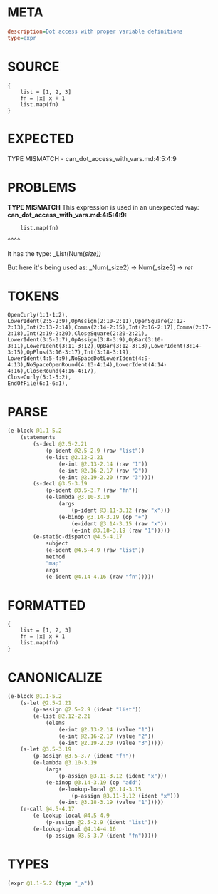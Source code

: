 # META
~~~ini
description=Dot access with proper variable definitions
type=expr
~~~
# SOURCE
~~~roc
{
    list = [1, 2, 3]
    fn = |x| x + 1
    list.map(fn)
}
~~~
# EXPECTED
TYPE MISMATCH - can_dot_access_with_vars.md:4:5:4:9
# PROBLEMS
**TYPE MISMATCH**
This expression is used in an unexpected way:
**can_dot_access_with_vars.md:4:5:4:9:**
```roc
    list.map(fn)
```
    ^^^^

It has the type:
    _List(Num(_size))_

But here it's being used as:
    _Num(_size2) -> Num(_size3) -> _ret_

# TOKENS
~~~zig
OpenCurly(1:1-1:2),
LowerIdent(2:5-2:9),OpAssign(2:10-2:11),OpenSquare(2:12-2:13),Int(2:13-2:14),Comma(2:14-2:15),Int(2:16-2:17),Comma(2:17-2:18),Int(2:19-2:20),CloseSquare(2:20-2:21),
LowerIdent(3:5-3:7),OpAssign(3:8-3:9),OpBar(3:10-3:11),LowerIdent(3:11-3:12),OpBar(3:12-3:13),LowerIdent(3:14-3:15),OpPlus(3:16-3:17),Int(3:18-3:19),
LowerIdent(4:5-4:9),NoSpaceDotLowerIdent(4:9-4:13),NoSpaceOpenRound(4:13-4:14),LowerIdent(4:14-4:16),CloseRound(4:16-4:17),
CloseCurly(5:1-5:2),
EndOfFile(6:1-6:1),
~~~
# PARSE
~~~clojure
(e-block @1.1-5.2
	(statements
		(s-decl @2.5-2.21
			(p-ident @2.5-2.9 (raw "list"))
			(e-list @2.12-2.21
				(e-int @2.13-2.14 (raw "1"))
				(e-int @2.16-2.17 (raw "2"))
				(e-int @2.19-2.20 (raw "3"))))
		(s-decl @3.5-3.19
			(p-ident @3.5-3.7 (raw "fn"))
			(e-lambda @3.10-3.19
				(args
					(p-ident @3.11-3.12 (raw "x")))
				(e-binop @3.14-3.19 (op "+")
					(e-ident @3.14-3.15 (raw "x"))
					(e-int @3.18-3.19 (raw "1")))))
		(e-static-dispatch @4.5-4.17
			subject
			(e-ident @4.5-4.9 (raw "list"))
			method
			"map"
			args
			(e-ident @4.14-4.16 (raw "fn")))))
~~~
# FORMATTED
~~~roc
{
	list = [1, 2, 3]
	fn = |x| x + 1
	list.map(fn)
}
~~~
# CANONICALIZE
~~~clojure
(e-block @1.1-5.2
	(s-let @2.5-2.21
		(p-assign @2.5-2.9 (ident "list"))
		(e-list @2.12-2.21
			(elems
				(e-int @2.13-2.14 (value "1"))
				(e-int @2.16-2.17 (value "2"))
				(e-int @2.19-2.20 (value "3")))))
	(s-let @3.5-3.19
		(p-assign @3.5-3.7 (ident "fn"))
		(e-lambda @3.10-3.19
			(args
				(p-assign @3.11-3.12 (ident "x")))
			(e-binop @3.14-3.19 (op "add")
				(e-lookup-local @3.14-3.15
					(p-assign @3.11-3.12 (ident "x")))
				(e-int @3.18-3.19 (value "1")))))
	(e-call @4.5-4.17
		(e-lookup-local @4.5-4.9
			(p-assign @2.5-2.9 (ident "list")))
		(e-lookup-local @4.14-4.16
			(p-assign @3.5-3.7 (ident "fn")))))
~~~
# TYPES
~~~clojure
(expr @1.1-5.2 (type "_a"))
~~~
